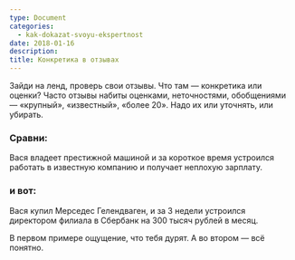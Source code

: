 ```yaml
---
type: Document
categories:
  - kak-dokazat-svoyu-ekspertnost
date: 2018-01-16
description: 
title: Конкретика в отзывах
---
```


Зайди на ленд, проверь свои отзывы. Что там — конкретика или оценки? Часто отзывы набиты оценками, неточностями, обобщениями — «крупный», «известный», «более 20». Надо их или уточнять, или убирать.

### Сравни:

Вася владеет престижной машиной и за короткое время устроился работать в известную компанию и получает неплохую зарплату.

### и вот:

Вася купил Мерседес Гелендваген, и за 3 недели устроился директором филиала в Сбербанк на 300 тысяч рублей в месяц.

В первом примере ощущение, что тебя дурят. А во втором — всё понятно.
